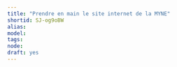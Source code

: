```yaml
---
title: "Prendre en main le site internet de la MYNE"
shortid: SJ-og9oBW
alias: 
model: 
tags: 
node: 
draft: yes
--- 
```

 